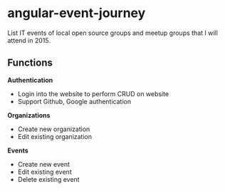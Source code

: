 angular-event-journey
=====================

List IT events of local open source groups and meetup groups that I will attend in 2015.

Functions
--------------

**Authentication**

- Login into the website to perform CRUD on website
- Support Github, Google authentication

**Organizations**

- Create new organization
- Edit existing organization

**Events**

- Create new event
- Edit existing event
- Delete existing event



